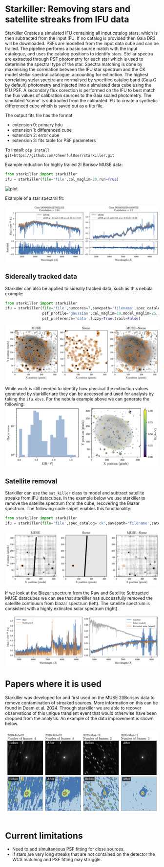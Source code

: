 # Starkiller: Removing stars and satellite streaks from IFU data
Starkiller Creates a simulated IFU containing all input catalog stars, which is then subtracted from the input IFU. If no catalog is provided then Gaia DR3 will be downloaded. PSFs are modelled from the input data cube and can be trailed. The pipeline performs a basic source match with the input catalogue, and uses the catalog positions to identify stars. Stellar spectra are extracted through PSF photometry for each star which is used to determine the spectral type of the star. Spectra matching is done by maximising the correlation between the IFU star spectrum and the CK model stellar spectral catalogue, accounting for extinction. The highest correlating stelar spectra are normalised by specified catalog band (Gaia G by default) photometry and injected into a simulated data cube using the IFU PSF. A secondary flux corection is performed on the IFU to best match the flux values of calibration sources to the Gaia scaled photometry. The simulated 'scene' is subtracted from the calibrated IFU to create a synthetic differenced cube whcih is saved out as a fits file.

The output fits file has the format:
 - extension 0: primary hdu
 - extension 1: differenced cube
 - extension 2: error cube
 - extension 3: fits table for PSF parameters


To install:
`pip install git+https://github.com/CheerfulUser/starkiller.git`


Example reduction for highly trailed 2I Borisov MUSE data:
```python
from starkiller import starkiller
ifu = starkiller(file='file',cal_maglim=20,run=True)
```

![plot](./figs/2I_MUSE_example.png)

Example of a star spectral fit:

![plot](./figs/Spec_match_example_residual.png)


## Sidereally tracked data
Starkiller can also be applied to sideally tracked data, such as this nebula example:
```python
from starkiller import starkiller
ifu = starkiller(file='file',numcores=7,savepath='filename',spec_catalog='ck+',
				 psf_profile='gaussian',cal_maglim=18,model_maglim=25,
                 psf_preference='data',fuzzy=True,trail=False)
```
![plot](./figs/Nebula_subtraction_example_mean.png)

While work is still needed to identify how physical the extinction values generated by starkiller are they can be accessed and used for analysis by taking the `ifu.ebvs`. For the nebula example above we can generate the following:
![plot](./figs/Extinction_nebula_ck+.png)

## Satellite removal
Starkiller can use the `sat_killer` class to model and subtract satellite streaks from IFU datacubes. In the example below we use starkiller to remove the satellite spectrum from the cube, recovering the Blazar spectrum. The following code snipet enables this functionality:
```python
from starkiller import starkiller
ifu = starkiller(file='file',spec_catalog='ck',savepath='filename',satellite=True)
```
![plot](./figs/satellite_subtraction_example.png)

If we look at the Blazar spectrum from the Raw and Satellite Subtracted MUSE datacubes we can see that starkiller has successfully removed the satellite continuum from blazar spectrum (left). The satellite spectrum is consistent with a highly extincted solar spectrum (right).

![plot](./figs/Satellite_spec_subtraction_two.png)

# Papers where it is used

Starkiller was developed for and first used on the MUSE 2I/Borisov data to remove contamination of streaked sources. More information on this can be found in Deam et al. 2024. Through starkiller we are able to recover observations of this unique transient event that would otherwise have been dropped from the analysis. An example of the data improvement is shown below. 

![plot](./figs/BeforeAfter_starkiller.png)



# Current limitations
* Need to add simultaneous PSF fitting for close sources.
* If stars are very long streaks that are not contained on the detector the WCS matching and PSF fitting may struggle.




